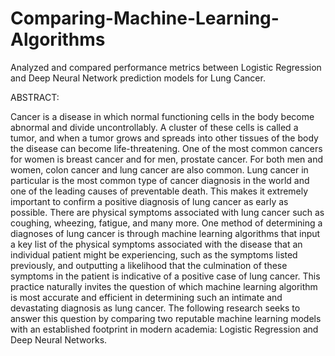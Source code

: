 # Comparing-Machine-Learning-Algorithms
Analyzed and compared performance metrics between Logistic Regression and Deep Neural Network prediction models for Lung Cancer.



ABSTRACT:

Cancer is a disease in which normal functioning cells in the body become abnormal and divide uncontrollably. A cluster of these cells is called a tumor, and when a tumor grows and spreads into other tissues of the body the disease can become life-threatening. One of the most common cancers for women is breast cancer and for men, prostate cancer. For both men and women, colon cancer and lung cancer are also common. Lung cancer in particular is the most common type of cancer diagnosis in the world and one of the leading causes of preventable death. This makes it extremely important to confirm a positive diagnosis of lung cancer as early as possible. There are physical symptoms associated with lung cancer such as coughing, wheezing, fatigue, and many more. One method of determining a diagnoses of lung cancer is through machine learning algorithms that input a key list of the physical symptoms associated with the disease that an individual patient might be experiencing, such as the symptoms listed previously, and outputting a likelihood that the culmination of these symptoms in the patient is indicative of a positive case of lung cancer. This practice naturally invites the question of which machine learning algorithm is most accurate and efficient in determining such an intimate and devastating diagnosis as lung cancer. The following research seeks to answer this question by comparing two reputable machine learning models with an established footprint in modern academia: Logistic Regression and Deep Neural Networks.
